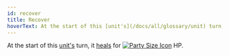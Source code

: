 ```yaml
---
id: recover
title: Recover
hoverText: At the start of this [unit's](/docs/all/glossary/unit) turn, it [heals](/docs/all/glossary/healing) for [party size](/docs/all/glossary/party-size) HP.
---
```


At the start of this [unit's](/docs/all/glossary/unit) turn, it [heals](/docs/all/glossary/healing) for [<img src="/icons/party-size.svg" alt="Party Size Icon" class="icon-svg" />](/docs/all/glossary/party-size) HP.
